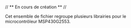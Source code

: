 // ** En cours de création ** //

Cet ensemble de fichier regroupe plusieurs librairies pour le microcontrôleur MSP430G2553.
